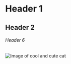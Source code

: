 # Header 1
## Header 2
###### Header 6
![Image of cool and cute cat](https://unmatched.gg/api/avatars/user/1817e80b-1d7f-4df5-9493-6b131aafcf36.png)
